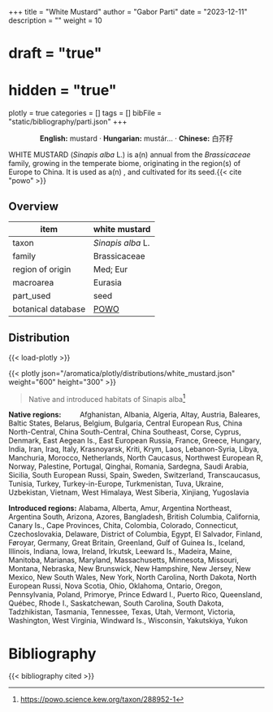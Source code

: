 +++
title = "White Mustard"
author = "Gabor Parti"
date = "2023-12-11"
description = ""
weight = 10
# draft = "true"
# hidden = "true"
plotly = true
categories = []
tags = []
bibFile = "static/bibliography/parti.json"
+++



<center>

**English:** mustard · **Hungarian:** mustár… · **Chinese:** <span class="traditional-chinese-text">白芥籽</span>

</center>

WHITE MUSTARD (*Sinapis alba* L.) is a(n) annual from the *Brassicaceae* family, growing in the temperate biome, originating in the region(s) of Europe to China. It is used as a(n)  , and cultivated for its seed.{{< cite "powo" >}}

## Overview

|       item       |                   white mustard                   |
|------------------|---------------------------------------------------|
|       taxon      |                 *Sinapis alba* L.                 |
|      family      |                    Brassicaceae                   |
| region of origin |                      Med; Eur                     |
|     macroarea    |                      Eurasia                      |
|     part_used    |                        seed                       |
|botanical database|[POWO](https://powo.science.kew.org/taxon/288952-1)|



## Distribution

{{< load-plotly >}}

{{< plotly json="/aromatica/plotly/distributions/white_mustard.json" weight="600" height="300" >}}

>Native and introduced habitats of Sinapis alba[^powo]

[^powo]: https://powo.science.kew.org/taxon/288952-1

<p style="text-align:left;">

**Native regions:** &ensp; &ensp; &ensp; Afghanistan, Albania, Algeria, Altay, Austria, Baleares, Baltic States, Belarus, Belgium, Bulgaria, Central European Rus, China North-Central, China South-Central, China Southeast, Corse, Cyprus, Denmark, East Aegean Is., East European Russia, France, Greece, Hungary, India, Iran, Iraq, Italy, Krasnoyarsk, Kriti, Krym, Laos, Lebanon-Syria, Libya, Manchuria, Morocco, Netherlands, North Caucasus, Northwest European R, Norway, Palestine, Portugal, Qinghai, Romania, Sardegna, Saudi Arabia, Sicilia, South European Russi, Spain, Sweden, Switzerland, Transcaucasus, Tunisia, Turkey, Turkey-in-Europe, Turkmenistan, Tuva, Ukraine, Uzbekistan, Vietnam, West Himalaya, West Siberia, Xinjiang, Yugoslavia

**Introduced regions:** Alabama, Alberta, Amur, Argentina Northeast, Argentina South, Arizona, Azores, Bangladesh, British Columbia, California, Canary Is., Cape Provinces, Chita, Colombia, Colorado, Connecticut, Czechoslovakia, Delaware, District of Columbia, Egypt, El Salvador, Finland, Føroyar, Germany, Great Britain, Greenland, Gulf of Guinea Is., Iceland, Illinois, Indiana, Iowa, Ireland, Irkutsk, Leeward Is., Madeira, Maine, Manitoba, Marianas, Maryland, Massachusetts, Minnesota, Missouri, Montana, Nebraska, New Brunswick, New Hampshire, New Jersey, New Mexico, New South Wales, New York, North Carolina, North Dakota, North European Russi, Nova Scotia, Ohio, Oklahoma, Ontario, Oregon, Pennsylvania, Poland, Primorye, Prince Edward I., Puerto Rico, Queensland, Québec, Rhode I., Saskatchewan, South Carolina, South Dakota, Tadzhikistan, Tasmania, Tennessee, Texas, Utah, Vermont, Victoria, Washington, West Virginia, Windward Is., Wisconsin, Yakutskiya, Yukon

</p>



# Bibliography

{{< bibliography cited >}}

